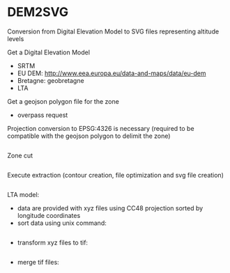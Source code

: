 # DEM2SVG
Conversion from Digital Elevation Model to SVG files representing altitude levels

Get a Digital Elevation Model
- SRTM
- EU DEM: http://www.eea.europa.eu/data-and-maps/data/eu-dem
- Bretagne: geobretagne
- LTA

Get a geojson polygon file for the zone
- overpass request

Projection conversion to EPSG:4326 is necessary (required to be compatible with the geojson polygon to delimit the zone)
```gdalwarp -overwrite -s_srs EPSG:2154 -t_srs EPSG:4326 -of GTiff lambert.tif wgs84.tif
```

Zone cut
```gdalwarp -q -cutline zone.geojson -crop_to_cutline -of GTiff wgs84.tif zone.tif
```

Execute extraction (contour creation, file optimization and svg file creation)
```./extract_levels.sh zone.geojson zone.tif 500
```

LTA model:
- data are provided with xyz files using CC48 projection sorted by longitude coordinates
- sort data using unix command: 
```sort --field-separator=',' -k2,2 -k1,1 1208000_7296000.xyz > sort.xyz
```
- transform xyz files to tif: 
```gdal_translate -of GTiff .xyz .tif
```
- merge tif files: 
```gdalwarp *.tif lta.tif
```
